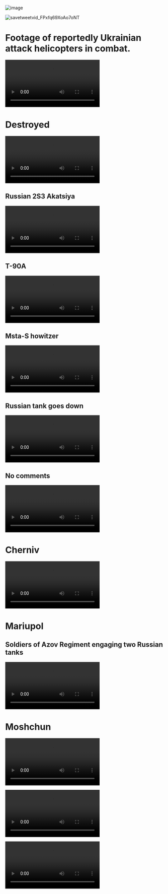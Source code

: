 ![image](https://user-images.githubusercontent.com/34960418/162236348-3e99afef-017e-45fc-b508-e34fe1c801e1.png)

![savetweetvid_FPxfq69XoAo7oNT](https://user-images.githubusercontent.com/34960418/162333265-0ee983e6-5e68-4e7a-93f2-8fae3c37a52f.gif)



# Footage of reportedly Ukrainian attack helicopters in combat.

<video 
  src="https://user-images.githubusercontent.com/34960418/162312607-ee860368-0c0f-42c8-8b5a-18a004522a98.mp4" controls="controls" style="max-width: 730px;">
</video>




# Destroyed

<video 
  src="https://user-images.githubusercontent.com/34960418/162271097-df641c5a-1aff-4b13-9ebd-8542728c14dc.mp4" controls="controls" style="max-width: 730px;">
</video>


## Russian 2S3 Akatsiya

<video 
  src="https://user-images.githubusercontent.com/34960418/162310317-be09822f-e326-434d-8878-b94ddbcfb6ab.mp4" controls="controls" style="max-width: 730px;">
</video>





## T-90A

<video 
  src="https://user-images.githubusercontent.com/34960418/162183676-c0e6a584-044e-44a5-a065-6f292e6f02f8.mp4" controls="controls" style="max-width: 730px;">
</video>


## Msta-S howitzer

<video 
  src="https://user-images.githubusercontent.com/34960418/162183993-d0b0ca2e-9dfa-41ba-8717-732287944896.mp4" controls="controls" style="max-width: 730px;">
</video>


## Russian tank goes down

<video 
  src="https://user-images.githubusercontent.com/34960418/162192846-a39f4649-1533-4821-a511-0b806d033bca.mp4" controls="controls" style="max-width: 730px;">
</video>


## No comments

<video 
  src="https://user-images.githubusercontent.com/34960418/162225128-c2e363d9-e008-4e79-905c-9072425f71ce.mp4" controls="controls" style="max-width: 730px;">
</video>


# Cherniv

<video 
  src="https://user-images.githubusercontent.com/34960418/162272894-4a83d4dd-847c-438c-8958-31698b77f269.mp4" controls="controls" style="max-width: 730px;">
</video>





# Mariupol

## Soldiers of Azov Regiment engaging two Russian tanks

<video 
  src="https://user-images.githubusercontent.com/34960418/162217788-ba8d2aa4-2d5c-43b3-896e-2c350fea9e8a.mp4" controls="controls" style="max-width: 730px;">
</video>





# Moshchun

<video 
  src="https://user-images.githubusercontent.com/34960418/162185576-9856d3a5-1ffe-480d-9425-93c69af9101f.mp4" controls="controls" style="max-width: 730px;">
</video>

<video 
  src="https://user-images.githubusercontent.com/34960418/162185569-bbb4677f-9c7c-46c8-bb41-b839ddfb7311.mp4" controls="controls" style="max-width: 730px;">
</video>

<video 
  src="https://user-images.githubusercontent.com/34960418/162185582-61580950-c0eb-45c1-b2c7-eb27ceb3e7da.mp4" controls="controls" style="max-width: 730px;">
</video>



